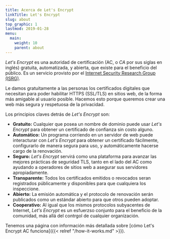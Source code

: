 ```yaml
---
title: Acerca de Let's Encrypt
linkTitle: Let's Encrypt
slug: about
top_graphic: 1
lastmod: 2019-01-28
menu:
  main:
    weight: 10
    parent: about
---
```


*Let's Encrypt* es una autoridad de certificación (AC, o *CA* por sus siglas en inglés) gratuita, automatizada, y abierta, que existe para el beneficio del público. Es un servicio provisto por el [Internet Security Research Group (ISRG)](https://abetterinternet.org/).

Le damos gratuitamente a las personas los certificados digitales que necesitan para poder habilitar HTTPS (SSL/TLS) en sitios web, de la forma más amigable al usuario posible. Hacemos esto porque queremos crear una web más segura y respetuosa de la privacidad.

Los principios claves detrás de <em>Let's Encrypt</em> son:

* <strong>Gratuito:</strong> Cualquier que posea un nombre de dominio puede usar <em>Let's Encrypt</em> para obtener un certificado de confianza sin costo alguno.
* <strong>Automático:</strong> Un programa corriendo en un servidor de web puede interacturar con <em>Let's Encrypt</em> para obtener un certificado fácilmente, configurarlo de manera segura para uso, y automáticamente hacerse cargo de la renovación.
* <strong>Seguro:</strong> <em>Let's Encrypt</em> servirá como una plataforma para avanzar las mejores prácticas de seguridad TLS, tanto en el lado del AC como ayudando a operadores de sitios web a asegurar sus servidores apropiadamente.
* <strong>Transparente:</strong> Todos los certificados emitidos o revocados seran registrados públicamente y disponibles para que cualquiera los inspeccione.
* <strong>Abierto:</strong> La emisión automática y el protocolo de renovación serán publicados como un estándar abierto para que otros pueden adoptar.
* <strong>Cooperativo:</strong> Al igual que los mismos protocolos subyacentes de Internet, <em>Let's Encrypt</em> es un esfuerzso conjunto para el beneficio de la comunidad, más allá del contrgol de cualquier organización.

Tenemos una página con información más detallada sobre [cómo Let's Encrypt AC funciona]({{< relref "/how-it-works.md" >}}).
